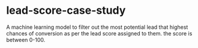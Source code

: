 # lead-score-case-study
A machine learning model to filter out the most potential lead that highest chances of conversion as per the lead score assigned to them. the score is between 0-100.

